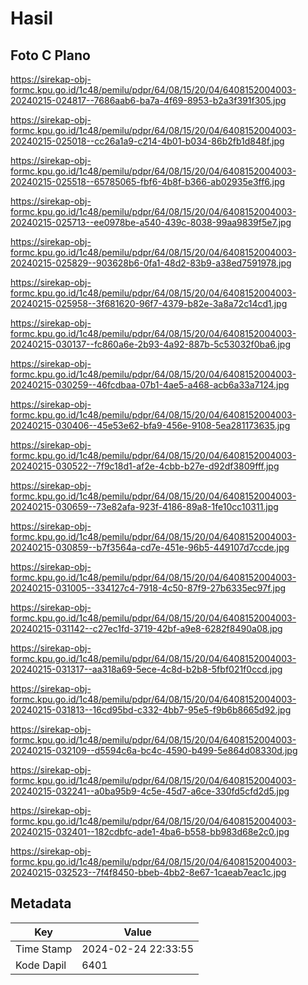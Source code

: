 # Hasil

## Foto C Plano

https://sirekap-obj-formc.kpu.go.id/1c48/pemilu/pdpr/64/08/15/20/04/6408152004003-20240215-024817--7686aab6-ba7a-4f69-8953-b2a3f391f305.jpg

https://sirekap-obj-formc.kpu.go.id/1c48/pemilu/pdpr/64/08/15/20/04/6408152004003-20240215-025018--cc26a1a9-c214-4b01-b034-86b2fb1d848f.jpg

https://sirekap-obj-formc.kpu.go.id/1c48/pemilu/pdpr/64/08/15/20/04/6408152004003-20240215-025518--65785065-fbf6-4b8f-b366-ab02935e3ff6.jpg

https://sirekap-obj-formc.kpu.go.id/1c48/pemilu/pdpr/64/08/15/20/04/6408152004003-20240215-025713--ee0978be-a540-439c-8038-99aa9839f5e7.jpg

https://sirekap-obj-formc.kpu.go.id/1c48/pemilu/pdpr/64/08/15/20/04/6408152004003-20240215-025829--903628b6-0fa1-48d2-83b9-a38ed7591978.jpg

https://sirekap-obj-formc.kpu.go.id/1c48/pemilu/pdpr/64/08/15/20/04/6408152004003-20240215-025958--3f681620-96f7-4379-b82e-3a8a72c14cd1.jpg

https://sirekap-obj-formc.kpu.go.id/1c48/pemilu/pdpr/64/08/15/20/04/6408152004003-20240215-030137--fc860a6e-2b93-4a92-887b-5c53032f0ba6.jpg

https://sirekap-obj-formc.kpu.go.id/1c48/pemilu/pdpr/64/08/15/20/04/6408152004003-20240215-030259--46fcdbaa-07b1-4ae5-a468-acb6a33a7124.jpg

https://sirekap-obj-formc.kpu.go.id/1c48/pemilu/pdpr/64/08/15/20/04/6408152004003-20240215-030406--45e53e62-bfa9-456e-9108-5ea281173635.jpg

https://sirekap-obj-formc.kpu.go.id/1c48/pemilu/pdpr/64/08/15/20/04/6408152004003-20240215-030522--7f9c18d1-af2e-4cbb-b27e-d92df3809fff.jpg

https://sirekap-obj-formc.kpu.go.id/1c48/pemilu/pdpr/64/08/15/20/04/6408152004003-20240215-030659--73e82afa-923f-4186-89a8-1fe10cc10311.jpg

https://sirekap-obj-formc.kpu.go.id/1c48/pemilu/pdpr/64/08/15/20/04/6408152004003-20240215-030859--b7f3564a-cd7e-451e-96b5-449107d7ccde.jpg

https://sirekap-obj-formc.kpu.go.id/1c48/pemilu/pdpr/64/08/15/20/04/6408152004003-20240215-031005--334127c4-7918-4c50-87f9-27b6335ec97f.jpg

https://sirekap-obj-formc.kpu.go.id/1c48/pemilu/pdpr/64/08/15/20/04/6408152004003-20240215-031142--c27ec1fd-3719-42bf-a9e8-6282f8490a08.jpg

https://sirekap-obj-formc.kpu.go.id/1c48/pemilu/pdpr/64/08/15/20/04/6408152004003-20240215-031317--aa318a69-5ece-4c8d-b2b8-5fbf021f0ccd.jpg

https://sirekap-obj-formc.kpu.go.id/1c48/pemilu/pdpr/64/08/15/20/04/6408152004003-20240215-031813--16cd95bd-c332-4bb7-95e5-f9b6b8665d92.jpg

https://sirekap-obj-formc.kpu.go.id/1c48/pemilu/pdpr/64/08/15/20/04/6408152004003-20240215-032109--d5594c6a-bc4c-4590-b499-5e864d08330d.jpg

https://sirekap-obj-formc.kpu.go.id/1c48/pemilu/pdpr/64/08/15/20/04/6408152004003-20240215-032241--a0ba95b9-4c5e-45d7-a6ce-330fd5cfd2d5.jpg

https://sirekap-obj-formc.kpu.go.id/1c48/pemilu/pdpr/64/08/15/20/04/6408152004003-20240215-032401--182cdbfc-ade1-4ba6-b558-bb983d68e2c0.jpg

https://sirekap-obj-formc.kpu.go.id/1c48/pemilu/pdpr/64/08/15/20/04/6408152004003-20240215-032523--7f4f8450-bbeb-4bb2-8e67-1caeab7eac1c.jpg


## Metadata

| Key        | Value               |
| ---------- | ------------------- |
| Time Stamp | 2024-02-24 22:33:55 |
| Kode Dapil | 6401                |



